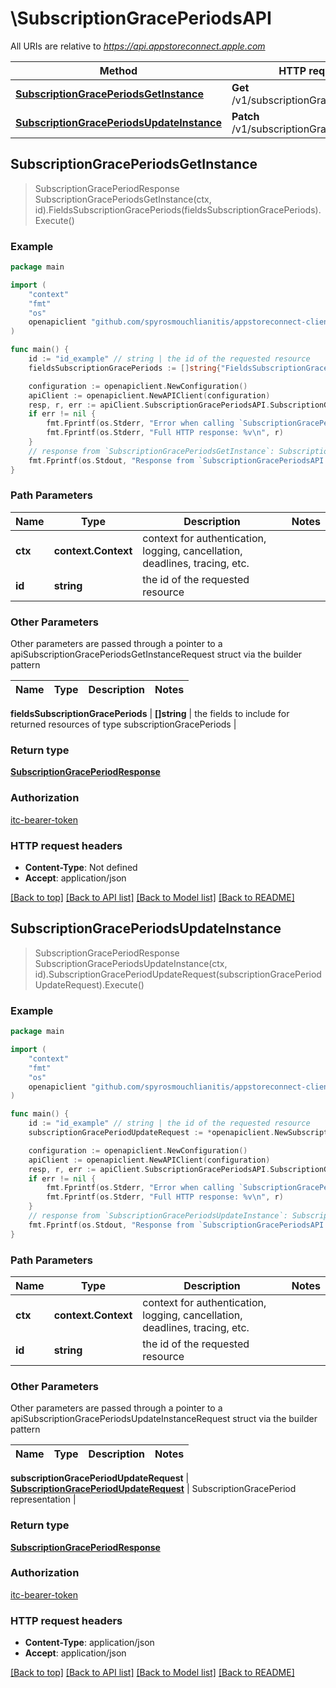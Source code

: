 # \SubscriptionGracePeriodsAPI

All URIs are relative to *https://api.appstoreconnect.apple.com*

Method | HTTP request | Description
------------- | ------------- | -------------
[**SubscriptionGracePeriodsGetInstance**](SubscriptionGracePeriodsAPI.md#SubscriptionGracePeriodsGetInstance) | **Get** /v1/subscriptionGracePeriods/{id} | 
[**SubscriptionGracePeriodsUpdateInstance**](SubscriptionGracePeriodsAPI.md#SubscriptionGracePeriodsUpdateInstance) | **Patch** /v1/subscriptionGracePeriods/{id} | 



## SubscriptionGracePeriodsGetInstance

> SubscriptionGracePeriodResponse SubscriptionGracePeriodsGetInstance(ctx, id).FieldsSubscriptionGracePeriods(fieldsSubscriptionGracePeriods).Execute()



### Example

```go
package main

import (
	"context"
	"fmt"
	"os"
	openapiclient "github.com/spyrosmouchlianitis/appstoreconnect-client"
)

func main() {
	id := "id_example" // string | the id of the requested resource
	fieldsSubscriptionGracePeriods := []string{"FieldsSubscriptionGracePeriods_example"} // []string | the fields to include for returned resources of type subscriptionGracePeriods (optional)

	configuration := openapiclient.NewConfiguration()
	apiClient := openapiclient.NewAPIClient(configuration)
	resp, r, err := apiClient.SubscriptionGracePeriodsAPI.SubscriptionGracePeriodsGetInstance(context.Background(), id).FieldsSubscriptionGracePeriods(fieldsSubscriptionGracePeriods).Execute()
	if err != nil {
		fmt.Fprintf(os.Stderr, "Error when calling `SubscriptionGracePeriodsAPI.SubscriptionGracePeriodsGetInstance``: %v\n", err)
		fmt.Fprintf(os.Stderr, "Full HTTP response: %v\n", r)
	}
	// response from `SubscriptionGracePeriodsGetInstance`: SubscriptionGracePeriodResponse
	fmt.Fprintf(os.Stdout, "Response from `SubscriptionGracePeriodsAPI.SubscriptionGracePeriodsGetInstance`: %v\n", resp)
}
```

### Path Parameters


Name | Type | Description  | Notes
------------- | ------------- | ------------- | -------------
**ctx** | **context.Context** | context for authentication, logging, cancellation, deadlines, tracing, etc.
**id** | **string** | the id of the requested resource | 

### Other Parameters

Other parameters are passed through a pointer to a apiSubscriptionGracePeriodsGetInstanceRequest struct via the builder pattern


Name | Type | Description  | Notes
------------- | ------------- | ------------- | -------------

 **fieldsSubscriptionGracePeriods** | **[]string** | the fields to include for returned resources of type subscriptionGracePeriods | 

### Return type

[**SubscriptionGracePeriodResponse**](SubscriptionGracePeriodResponse.md)

### Authorization

[itc-bearer-token](../README.md#itc-bearer-token)

### HTTP request headers

- **Content-Type**: Not defined
- **Accept**: application/json

[[Back to top]](#) [[Back to API list]](../README.md#documentation-for-api-endpoints)
[[Back to Model list]](../README.md#documentation-for-models)
[[Back to README]](../README.md)


## SubscriptionGracePeriodsUpdateInstance

> SubscriptionGracePeriodResponse SubscriptionGracePeriodsUpdateInstance(ctx, id).SubscriptionGracePeriodUpdateRequest(subscriptionGracePeriodUpdateRequest).Execute()



### Example

```go
package main

import (
	"context"
	"fmt"
	"os"
	openapiclient "github.com/spyrosmouchlianitis/appstoreconnect-client"
)

func main() {
	id := "id_example" // string | the id of the requested resource
	subscriptionGracePeriodUpdateRequest := *openapiclient.NewSubscriptionGracePeriodUpdateRequest(*openapiclient.NewSubscriptionGracePeriodUpdateRequestData("Type_example", "Id_example")) // SubscriptionGracePeriodUpdateRequest | SubscriptionGracePeriod representation

	configuration := openapiclient.NewConfiguration()
	apiClient := openapiclient.NewAPIClient(configuration)
	resp, r, err := apiClient.SubscriptionGracePeriodsAPI.SubscriptionGracePeriodsUpdateInstance(context.Background(), id).SubscriptionGracePeriodUpdateRequest(subscriptionGracePeriodUpdateRequest).Execute()
	if err != nil {
		fmt.Fprintf(os.Stderr, "Error when calling `SubscriptionGracePeriodsAPI.SubscriptionGracePeriodsUpdateInstance``: %v\n", err)
		fmt.Fprintf(os.Stderr, "Full HTTP response: %v\n", r)
	}
	// response from `SubscriptionGracePeriodsUpdateInstance`: SubscriptionGracePeriodResponse
	fmt.Fprintf(os.Stdout, "Response from `SubscriptionGracePeriodsAPI.SubscriptionGracePeriodsUpdateInstance`: %v\n", resp)
}
```

### Path Parameters


Name | Type | Description  | Notes
------------- | ------------- | ------------- | -------------
**ctx** | **context.Context** | context for authentication, logging, cancellation, deadlines, tracing, etc.
**id** | **string** | the id of the requested resource | 

### Other Parameters

Other parameters are passed through a pointer to a apiSubscriptionGracePeriodsUpdateInstanceRequest struct via the builder pattern


Name | Type | Description  | Notes
------------- | ------------- | ------------- | -------------

 **subscriptionGracePeriodUpdateRequest** | [**SubscriptionGracePeriodUpdateRequest**](SubscriptionGracePeriodUpdateRequest.md) | SubscriptionGracePeriod representation | 

### Return type

[**SubscriptionGracePeriodResponse**](SubscriptionGracePeriodResponse.md)

### Authorization

[itc-bearer-token](../README.md#itc-bearer-token)

### HTTP request headers

- **Content-Type**: application/json
- **Accept**: application/json

[[Back to top]](#) [[Back to API list]](../README.md#documentation-for-api-endpoints)
[[Back to Model list]](../README.md#documentation-for-models)
[[Back to README]](../README.md)

